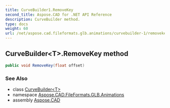 ```yaml
---
title: CurveBuilder1.RemoveKey
second_title: Aspose.CAD for .NET API Reference
description: CurveBuilder method. 
type: docs
weight: 60
url: /net/aspose.cad.fileformats.glb.animations/curvebuilder-1/removekey/
---
```

## CurveBuilder&lt;T&gt;.RemoveKey method

```csharp
public void RemoveKey(float offset)
```

### See Also

* class [CurveBuilder&lt;T&gt;](../)
* namespace [Aspose.CAD.FileFormats.GLB.Animations](../../curvebuilder-1/)
* assembly [Aspose.CAD](../../../)


